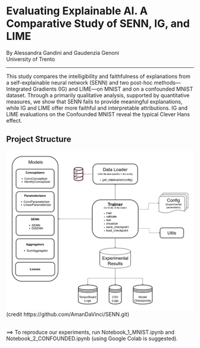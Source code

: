 # Evaluating Explainable AI. A Comparative Study of SENN, IG, and LIME
By Alessandra Gandini and Gaudenzia Genoni  
University of Trento
***

This study compares the intelligibility and faithfulness of explanations from a self-explainable neural
network (SENN) and two post-hoc methods—Integrated Gradients (IG) and LIME—on MNIST and
on a confounded MNIST dataset. Through a primarily qualitative analysis, supported by quantitative
measures, we show that SENN fails to provide meaningful explanations, while IG and LIME offer
more faithful and interpretable attributions. IG and LIME evaluations on the Confounded MNIST
reveal the typical Clever Hans effect.  

## Project Structure
<img src="images/UML-SENN.png" alt="Project Structure" width="720">
(credit https://github.com/AmanDaVinci/SENN.git)

<br>
<br>

==> To reproduce our experiments, run Notebook_1_MNIST.ipynb and Notebook_2_CONFOUNDED.ipynb (using Google Colab is suggested).
